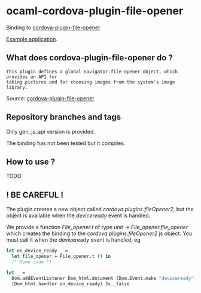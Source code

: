 # ocaml-cordova-plugin-file-opener

Binding to
[cordova-plugin-file-opener](https://github.com/apache/cordova-plugin-file-opener)

[Example
application](https://github.com/dannywillems/ocaml-cordova-plugin-file-opener-example).

## What does cordova-plugin-file-opener do ?

```
This plugin defines a global navigator.file-opener object, which provides an API for
taking pictures and for choosing images from the system's image library.
```

Source: [cordova-plugin-file-opener](https://github.com/apache/cordova-plugin-file-opener)

## Repository branches and tags

Only gen_js_api version is provided.

The binding has not been tested but it compiles.

## How to use ?

TODO

## ! BE CAREFUL !

The plugin creates a new object called *cordova.plugins.fileOpener2*, but the object is
available when the *deviceready* event is handled.

We provide a function *File_opener.t* of type *unit -> File_opener.file_opener* which creates the
binding to the *cordova.plugins.fileOpener2* js object. You must call it when the deviceready
event is handled, eg

```OCaml
let on_device_ready _ =
  let file_opener = File_opener.t () in
  (* Some code *)

let _ =
  Dom.addEventListener Dom_html.document (Dom.Event.make "deviceready")
  (Dom_html.handler on_device_ready) Js._false
```

